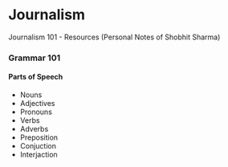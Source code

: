 # Journalism
Journalism 101 - Resources (Personal Notes of Shobhit Sharma)

### Grammar 101

#### Parts of Speech

- Nouns
- Adjectives
- Pronouns
- Verbs
- Adverbs
- Preposition
- Conjuction
- Interjaction

